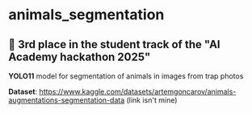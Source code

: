 # animals_segmentation

## 🥉 3rd place in the student track of the "AI Academy hackathon 2025"

**YOLO11** model for segmentation of animals in images from trap photos

**Dataset**:
https://www.kaggle.com/datasets/artemgoncarov/animals-augmentations-segmentation-data (link isn't mine)
